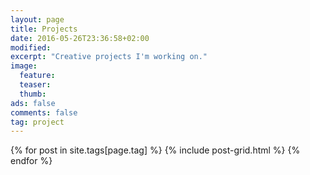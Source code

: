 ```yaml
---
layout: page
title: Projects
date: 2016-05-26T23:36:58+02:00
modified: 
excerpt: "Creative projects I'm working on."
image:
  feature: 
  teaser:
  thumb:
ads: false
comments: false
tag: project
---
```


<div class="tiles">
{% for post in site.tags[page.tag] %}
  {% include post-grid.html %}
{% endfor %}
</div>